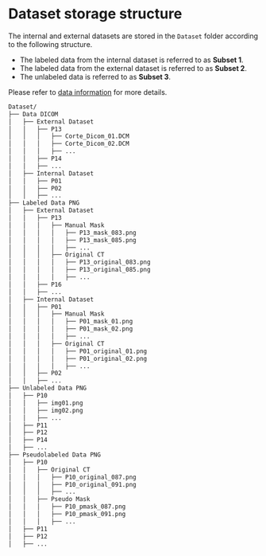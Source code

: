 # Dataset storage structure

The internal and external datasets are stored in the `Dataset` folder according to the following structure. 

- The labeled data from the internal dataset is referred to as **Subset 1**.
- The labeled data from the external dataset is referred to as **Subset 2**.
- The unlabeled data is referred to as **Subset 3**.

Please refer to [data information](https://github.com/BYO-UPM/Craneal_CT/blob/main/Documents/dataset_information.pdf) for more details.

```bash
Dataset/
├── Data DICOM
│   ├── External Dataset
│   │   ├── P13
│   │   │   ├── Corte_Dicom_01.DCM
│   │   │   ├── Corte_Dicom_02.DCM
│   │   │   ├── ...
│   │   ├── P14
│   │   ├── ...
│   ├── Internal Dataset
│   │   ├── P01
│   │   ├── P02
│   │   ├── ...
├── Labeled Data PNG
│   ├── External Dataset
│   │   ├── P13
│   │   │   ├── Manual Mask
│   │   │   │   ├── P13_mask_083.png
│   │   │   │   ├── P13_mask_085.png
│   │   │   │   ├── ...
│   │   │   ├── Original CT
│   │   │   │   ├── P13_original_083.png
│   │   │   │   ├── P13_original_085.png
│   │   │   │   ├── ...
│   │   ├── P16
│   │   ├── ...
│   ├── Internal Dataset
│   │   ├── P01
│   │   │   ├── Manual Mask
│   │   │   │   ├── P01_mask_01.png
│   │   │   │   ├── P01_mask_02.png
│   │   │   │   ├── ...
│   │   │   ├── Original CT
│   │   │   │   ├── P01_original_01.png
│   │   │   │   ├── P01_original_02.png
│   │   │   │   ├── ...
│   │   ├── P02
│   │   ├── ...
├── Unlabeled Data PNG
│   ├── P10
│   │   ├── img01.png
│   │   ├── img02.png
│   │   ├── ...
│   ├── P11
│   ├── P12
│   ├── P14
│   ├── ...
├── Pseudolabeled Data PNG
│   ├── P10
│   │   ├── Original CT
│   │   │   ├── P10_original_087.png
│   │   │   ├── P10_original_091.png
│   │   │   ├── ...
│   │   ├── Pseudo Mask
│   │   │   ├── P10_pmask_087.png
│   │   │   ├── P10_pmask_091.png
│   │   │   ├── ...
│   ├── P11
│   ├── P12
│   ├── ...
```
